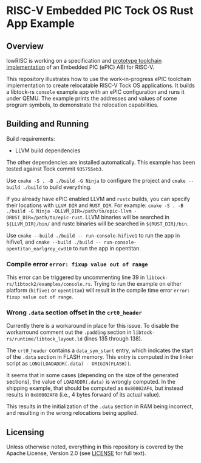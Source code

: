 # RISC-V Embedded PIC Tock OS Rust App Example

## Overview

lowRISC is working on a specification and [prototype toolchain implementation](https://github.com/lowRISC/llvm-project/commits/epic) of an Embedded PIC (ePIC) ABI for RISC-V.

This repository illustrates how to use the work-in-progress ePIC toolchain implementation to create relocatable RISC-V Tock OS applications. It builds a libtock-rs `console` example app with an ePIC configuration and runs it under QEMU. The example prints the addresses and values of some program symbols, to demonstrate the relocation capabilities.

## Building and Running

Build requirements:

- LLVM build dependencies

The other dependencies are installed automatically. This example has been tested against Tock commit `935755eb3`.

Use `cmake -S . -B ./build -G Ninja` to configure the project and `cmake --build ./build` to build everything.

If you already have ePIC enabled LLVM and `rustc` builds, you can specify their locations with `LLVM_DIR` and `RUST_DIR`.
For example: `cmake -S . -B ./build -G Ninja -DLLVM_DIR=/path/to/epic-llvm -DRUST_DIR=/path/to/epic-rust`.
LLVM binaries will be searched in `${LLVM_DIR}/bin/` and rustc binaries will be searched in `${RUST_DIR}/bin`.

Use `cmake --build ./build -- run-console-hifive1` to run the app in hifive1, and `cmake --build ./build -- run-console-opentitan_earlgrey_cw310` to run the app in opentitan.

### Compile error `error: fixup value out of range`

This error can be triggered by uncommenting line 39 in `libtock-rs/libtock2/examples/console.rs`.
Trying to run the example on either platform (`hifive1` or `opentitan`) will result in the compile time error `error: fixup value out of range`.

### Wrong `.data` section offset in the `crt0_header`

Currently there is a workaround in place for this issue.
To disable the workarround comment out the `.padding` section in `libtock-rs/runtime/libtock_layout.ld` (lines 135 through 138).

The `crt0_header` contains a `data_sym_start` entry, which indicates the start of the `.data` section in FLASH memory.
This entry is computed in the linker script as `LONG(LOADADDR(.data) - ORIGIN(FLASH))`.

It seems that in some cases (depending on the size of the generated sections), the value of `LOADADDR(.data)` is wrongly computed.
In the shipping example, that should be computed as `0x80002AF4`, but instead results in `0x80002AF8` (i.e., 4 bytes forward of its actual value).

This results in the initialization of the `.data` section in RAM being incorrect, and resulting in the wrong relocations being applied.

## Licensing

Unless otherwise noted, everything in this repository is covered by the Apache License, Version 2.0 (see [LICENSE](LICENSE) for full text).
